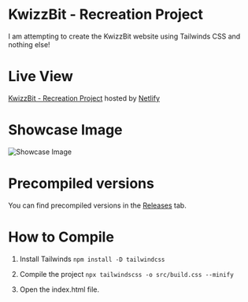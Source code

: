 # KwizzBit - Recreation Project
I am attempting to create the KwizzBit website using Tailwinds CSS and nothing else!

# Live View
[KwizzBit - Recreation Project](https://kwizzbit.netlify.app/) hosted by [Netlify](https://www.netlify.com/)

# Showcase Image 
![Showcase Image](https://i.imgur.com/HbFXevM.png)

# Precompiled versions
You can find precompiled versions in the [Releases](https://github.com/LiamTownsley2/KwizzBit/releases) tab.

# How to Compile

1. Install Tailwinds
`npm install -D tailwindcss`

2. Compile the project
`npx tailwindscss -o src/build.css --minify`

3. Open the index.html file.
